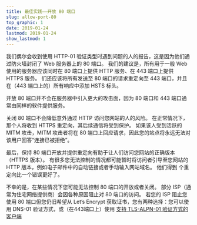 ```yaml
---
title: 最佳实践——开放 80 端口
slug: allow-port-80
top_graphic: 1
date: 2019-01-24
lastmod: 2019-01-24
show_lastmod: 1
---
```



我们偶尔会收到使用 HTTP-01 验证类型时遇到问题的人的报告，这是因为他们通过防火墙封闭了 Web 服务器上的 80 端口。 我们的建议是，所有用于一般 Web 使用的服务器应该同时在 80 端口上提供 HTTP 服务、在 443 端口上提供 HTTPS 服务。 们还应该将所有发送至 80 端口的请求重定向至 443 端口，并且在（443 端口上的）所有响应中添加 HSTS 标头。

开放 80 端口并不会在服务器中引入更大的攻击面，因为 80 端口和 443 端口通常由同样的软件提供服务。

关闭 80 端口不会降低意外通过 HTTP 访问您网站的人的风险。 在正常情况下，那个人将收到 HTTPS 重定向，其后续通信将受到保护。 如果该人受到活跃的 MITM 攻击，MITM 攻击者将在 80 端口上回应请求，因此您的站点将永远无法对该用户回答“连接已被拒绝”。

最后，保持 80 端口开放并提供重定向有助于让人们访问您网站的正确版本（HTTPS 版本）。 有很多您无法控制的情况都可能暂时将访问者引导至您网站的 HTTP 版本，例如电子邮件中的自动链接或者手动输入网站域名。 他们得到 个重定向比一个错误更好了。

不幸的是，在某些情况下您可能无法控制 80 端口的开放或者关闭。 部分 ISP（通常为住宅网络提供商）会因各种原因阻止对 80 端口的访问。 若您的 ISP 阻止您使用 80 端口但您仍旧希望从 Let’s Encrypt 获取证书，您有两种选择：您可以使用 DNS-01 验证方式，或（在443端口上）使用 [支持 TLS-ALPN-01 验证方式的客户端](https://community.letsencrypt.org/t/which-client-support-tls-alpn-challenge/75859/2)
